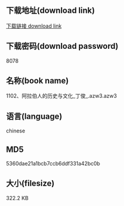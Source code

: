 ## 下载地址(download link)
[下载链接 download link](https://voluble-croquembouche-d321dc.netlify.app/?s=1102%E3%80%81%E9%98%BF%E6%8B%89%E4%BC%AF%E4%BA%BA%E7%9A%84%E5%8E%86%E5%8F%B2%E4%B8%8E%E6%96%87%E5%8C%96_%E4%B8%81%E4%BF%8A_.azw3)

## 下载密码(download password)
8078

## 名称(book name)
1102、阿拉伯人的历史与文化_丁俊_.azw3.azw3

## 语言(language)
chinese

## MD5
5360dae21a1bcb7ccb6ddf331a42bc0b

## 大小(filesize)
322.2 KB
